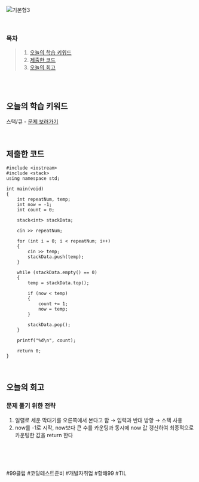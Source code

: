 ![기본형3](https://github.com/user-attachments/assets/83d5e35a-90af-4fce-8d1a-0e8267a043e0)

<br>

### 목차
> 1. [오늘의 학습 키워드](#오늘의-학습-키워드)
> 2. [제출한 코드](#제출한-코드)
> 3. [오늘의 회고](#오늘의-회고)

<br><br>

## 오늘의 학습 키워드
스택/큐 - [문제 보러가기](https://www.acmicpc.net/problem/17608)
  
<br>

## 제출한 코드
```
#include <iostream>
#include <stack>
using namespace std;

int main(void)
{
	int repeatNum, temp;
	int now = -1;
	int count = 0;

	stack<int> stackData;

	cin >> repeatNum;

	for (int i = 0; i < repeatNum; i++)
	{
		cin >> temp;
		stackData.push(temp);
	}

	while (stackData.empty() == 0)
	{
		temp = stackData.top();

		if (now < temp)
		{
			count += 1;
			now = temp;
		}

		stackData.pop();
	}

	printf("%d\n", count);

	return 0;
}
```

<br>

## 오늘의 회고
### 문제 풀기 위한 전략
1. 일렬로 세운 막대기를 오른쪽에서 본다고 함 → 입력과 반대 방향 → 스택 사용 <br>
2. now를 -1로 시작, now보다 큰 수를 카운팅과 동시에 now 값 갱신하여 최종적으로 카운팅한 값을 return 한다 <br>


<br>    
<br>
<br>
<br>
#99클럽 #코딩테스트준비 #개발자취업 #항해99 #TIL
